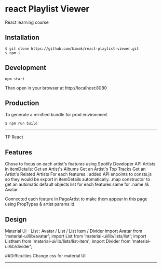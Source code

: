 # react Playlist Viewer
React learning course

## Installation

```console
$ git clone https://github.com/kimak/react-playlist-viewer.git
$ npm i
```
## Development

```console
npm start
```

Then open in your browser at http://localhost:8080

## Production

To generate a minified bundle for prod environment

```console
$ npm run build
```
-----------------------------------------------------------------------------
TP React

## Features
Chose to focus on each artist's features using Spotify Developer API Artists
in itemDetails:
Get an Artist's Albums
Get an Artist's Top Tracks
Get an Artist's Related Artists
For each features : added API enpoints to consts.js so they would be export in
itemDetails automatically.
.map constructor to get an automatic default objects list for each features
same for .name /& Avatar

Connected each feature in PageArtist to make them appear in this page using
PropTypes & artist params Id.   

## Design
Material UI - List : Avatar / List / List Item / Divider
import Avatar from 'material-ui/lib/avatar';
import List from 'material-ui/lib/lists/list';
import ListItem from 'material-ui/lib/lists/list-item';
import Divider from 'material-ui/lib/divider';

##Difficulties
Change css for material UI

------------------------------------------------------------------------------
